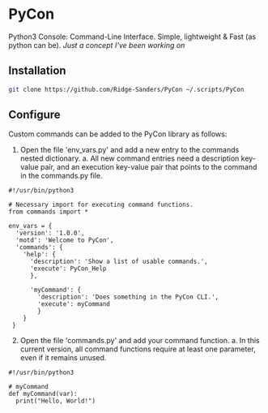 # PyCon
Python3 Console: Command-Line Interface. Simple, lightweight & Fast (as python can be).
_Just a concept I've been working on_

## Installation

```bash
git clone https://github.com/Ridge-Sanders/PyCon ~/.scripts/PyCon
```

## Configure
Custom commands can be added to the PyCon library as follows:

1. Open the file 'env_vars.py' and add a new entry to the commands nested dictionary.
  a. All new command entries need a description key-value pair, and an execution key-value pair that points to the command in the commands.py file.
  
```python3
#!/usr/bin/python3

# Necessary import for executing command functions.
from commands import *

env_vars = {
  'version': '1.0.0',
  'motd': 'Welcome to PyCon',
  'commands': {
    'help': {
      'description': 'Show a list of usable commands.',
      'execute': PyCon_Help
      },
      
      'myCommand': {
        'description': 'Does something in the PyCon CLI.',
        'execute': myCommand
        }
    }
 }
```

2. Open the file 'commands.py' and add your command function.
  a. In this current version, all command functions require at least one parameter, even if it remains unused.
 
```python3
#!/usr/bin/python3

# myCommand
def myCommand(var):
  print("Hello, World!")
```
